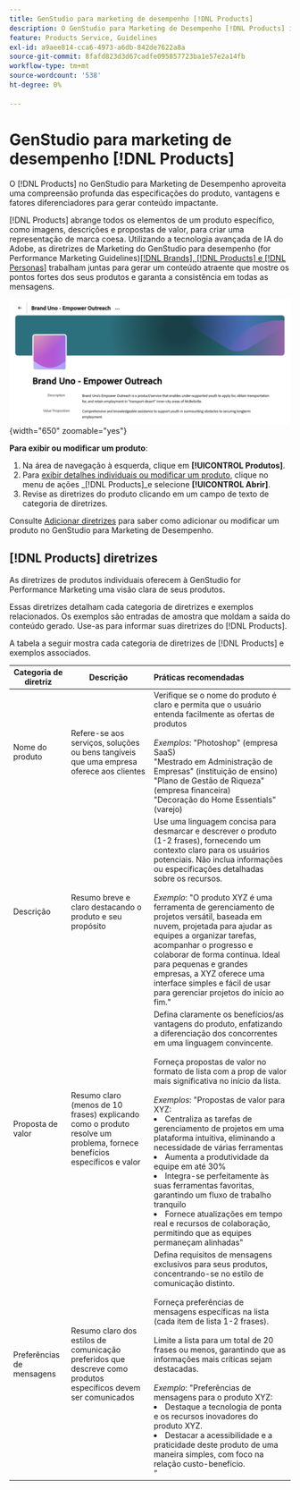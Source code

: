 ```yaml
---
title: GenStudio para marketing de desempenho [!DNL Products]
description: O GenStudio para Marketing de Desempenho [!DNL Products] incorpora todos os aspectos do seu produto—imagens, descrições e propostas de valor—para criar conteúdo relevante que destaque os pontos fortes do produto e mantenha a consistência nas mensagens do produto.
feature: Products Service, Guidelines
exl-id: a9aee814-cca6-4973-a6db-842de7622a8a
source-git-commit: 8fafd823d3d67cadfe095857723ba1e57e2a14fb
workflow-type: tm+mt
source-wordcount: '538'
ht-degree: 0%

---
```


# GenStudio para marketing de desempenho [!DNL Products]

O [!DNL Products] no GenStudio para Marketing de Desempenho aproveita uma compreensão profunda das especificações do produto, vantagens e fatores diferenciadores para gerar conteúdo impactante.

[!DNL Products] abrange todos os elementos de um produto específico, como imagens, descrições e propostas de valor, para criar uma representação de marca coesa. Utilizando a tecnologia avançada de IA do Adobe, as diretrizes de Marketing do GenStudio para desempenho (for Performance Marketing Guidelines)[[!DNL Brands], [!DNL Products] e [!DNL Personas]](/help/user-guide/guidelines/overview.md) trabalham juntas para gerar um conteúdo atraente que mostre os pontos fortes dos seus produtos e garanta a consistência em todas as mensagens.

![[!DNL Products] diretrizes no GenStudio para Marketing de Desempenho](/help/assets/products-guidelines.png){width="650" zoomable="yes"}

**Para exibir ou modificar um produto**:

1. Na área de navegação à esquerda, clique em **[!UICONTROL Produtos]**.
1. Para [exibir detalhes individuais ou modificar um produto](add-guidelines.md#manage-products), clique no menu de ações _[!DNL Products]_e selecione **[!UICONTROL Abrir]**.
1. Revise as diretrizes do produto clicando em um campo de texto de categoria de diretrizes.

Consulte [Adicionar diretrizes](add-guidelines.md) para saber como adicionar ou modificar um produto no GenStudio para Marketing de Desempenho.

## [!DNL Products] diretrizes

As diretrizes de produtos individuais oferecem à GenStudio for Performance Marketing uma visão clara de seus produtos.

Essas diretrizes detalham cada categoria de diretrizes e exemplos relacionados. Os exemplos são entradas de amostra que moldam a saída do conteúdo gerado. Use-as para informar suas diretrizes do [!DNL Products].

A tabela a seguir mostra cada categoria de diretrizes de [!DNL Products] e exemplos associados.

| Categoria de diretriz | Descrição | Práticas recomendadas |
| ------------------| ----------------| :---------- |
| Nome do produto | Refere-se aos serviços, soluções ou bens tangíveis que uma empresa oferece aos clientes | Verifique se o nome do produto é claro e permita que o usuário entenda facilmente as ofertas de produtos <br><br>_Exemplos_: &quot;Photoshop&quot; (empresa SaaS)<br>&quot;Mestrado em Administração de Empresas&quot; (instituição de ensino)<br>&quot;Plano de Gestão de Riqueza&quot; (empresa financeira)<br>&quot;Decoração do Home Essentials&quot; (varejo) |
| Descrição | Resumo breve e claro destacando o produto e seu propósito | Use uma linguagem concisa para desmarcar e descrever o produto (1-2 frases), fornecendo um contexto claro para os usuários potenciais. Não inclua informações ou especificações detalhadas sobre os recursos.<br><br>_Exemplo_: &quot;O produto XYZ é uma ferramenta de gerenciamento de projetos versátil, baseada em nuvem, projetada para ajudar as equipes a organizar tarefas, acompanhar o progresso e colaborar de forma contínua. Ideal para pequenas e grandes empresas, a XYZ oferece uma interface simples e fácil de usar para gerenciar projetos do início ao fim.&quot; |
| Proposta de valor | Resumo claro (menos de 10 frases) explicando como o produto resolve um problema, fornece benefícios específicos e valor | Defina claramente os benefícios/as vantagens do produto, enfatizando a diferenciação dos concorrentes em uma linguagem convincente.<br><br>Forneça propostas de valor no formato de lista com a prop de valor mais significativa no início da lista.<br><br>_Exemplos_: &quot;Propostas de valor para XYZ:<br><li>Centraliza as tarefas de gerenciamento de projetos em uma plataforma intuitiva, eliminando a necessidade de várias ferramentas</li><li>Aumenta a produtividade da equipe em até 30%</li><li>Integra-se perfeitamente às suas ferramentas favoritas, garantindo um fluxo de trabalho tranquilo</li><li>Fornece atualizações em tempo real e recursos de colaboração, permitindo que as equipes permaneçam alinhadas&quot;</li> |
| Preferências de mensagens | Resumo claro dos estilos de comunicação preferidos que descreve como produtos específicos devem ser comunicados | Defina requisitos de mensagens exclusivos para seus produtos, concentrando-se no estilo de comunicação distinto.<br><br>Forneça preferências de mensagens específicas na lista (cada item de lista 1-2 frases).<br><br>Limite a lista para um total de 20 frases ou menos, garantindo que as informações mais críticas sejam destacadas.<br><br>_Exemplo_: &quot;Preferências de mensagens para o produto XYZ:<li>Destaque a tecnologia de ponta e os recursos inovadores do produto XYZ.</li><li>Destacar a acessibilidade e a praticidade deste produto de uma maneira simples, com foco na relação custo-benefício.</li>” |
